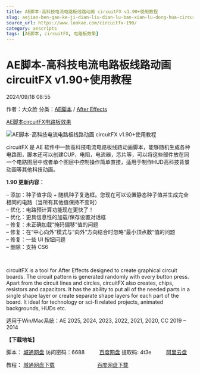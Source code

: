 ```yaml
---
title: AE脚本-高科技电流电路板线路动画 circuitFX v1.90+使用教程
slug: aejiao-ben-gao-ke-ji-dian-liu-dian-lu-ban-xian-lu-dong-hua-circuitfx-v1-90-shi-yong-jiao-cheng
source_url: https://www.lookae.com/circuitfx-190/
category: aescripts
tags: [AE脚本, circuitFX, 电路板效果]
---
```

# AE脚本-高科技电流电路板线路动画 circuitFX v1.90+使用教程

2024/09/18 08:55

作者：大众脸
分类：[AE脚本](https://www.lookae.com/after-effects/aescripts/) / [After Effects](https://www.lookae.com/after-effects/)

[AE脚本](https://www.lookae.com/tag/ae%e8%84%9a%e6%9c%ac/)[circuitFX](https://www.lookae.com/tag/circuitfx/)[电路板效果](https://www.lookae.com/tag/%e7%94%b5%e8%b7%af%e6%9d%bf%e6%95%88%e6%9e%9c/)

![AE脚本-高科技电流电路板线路动画 circuitFX v1.90+使用教程](https://www.lookae.com/wp-content/uploads/2024/09/circuitFX-19.jpg "AE脚本-高科技电流电路板线路动画 circuitFX v1.90+使用教程-LookAE.com")

circuitFX 是 AE 软件中一款高科技电流电路板线路动画脚本，能够随机生成各种电路图，脚本还可以创建CUP，电阻，电流器，芯片等，可以将这些部件放在同一个电路图层中或者单个图层中控制操作简单直接，适用于制作HUD高科技背景动画等其他科技动画。

**1.90 更新内容：**

– 添加：种子值字段 + 随机种子复选框。您现在可以设置静态种子值并生成完全相同的电路（当所有其他值保持不变时）  
– 优化：电路预计算功能现在更快了！  
– 优化：更具信息性的加载/保存设置对话框  
– 修复：未正确加载“掩码偏移”值的问题  
– 修复：在“中心向外”模式与“向外”方向结合时忽略“最小顶点数”值的问题  
– 修复：一些 UI 按钮问题  
– 删除：支持 CS6

[﻿﻿﻿](http://cloud.video.taobao.com/play/u/null/p/1/e/6/t/1/482241432333.mp4)

circuitFX is a tool for After Effects designed to create graphical circuit boards. The circuit pattern is generated randomly with every button press. Apart from the circuit lines and circles, circuitFX also creates, chips, resistors and capacitors. It has the ability to put all of the needed parts in a single shape layer or create separate shape layers for each part of the board. It ideal for technology or sci-fi related projects, animated backgrounds, HUDs etc.

适用于Win/Mac系统：AE 2025, 2024, 2023, 2022, 2021, 2020, CC 2019 – 2014

**【下载地址】**

脚本： [城通网盘](https://url70.ctfile.com/f/2827370-1357736203-c2c695?p=4431) 访问密码：6688          [百度网盘](https://pan.baidu.com/s/14gcOjVeZEzdWSltfIuY8gA?pwd=4t3e) 提取码: 4t3e          [阿里云盘](https://www.alipan.com/s/qSHUWZcNBVd)

教程： [城通网盘下载](https://www.pipipan.com/fs/680462-222963204)                             [百度网盘下载](https://pan.baidu.com/s/1bpuBTN5)
